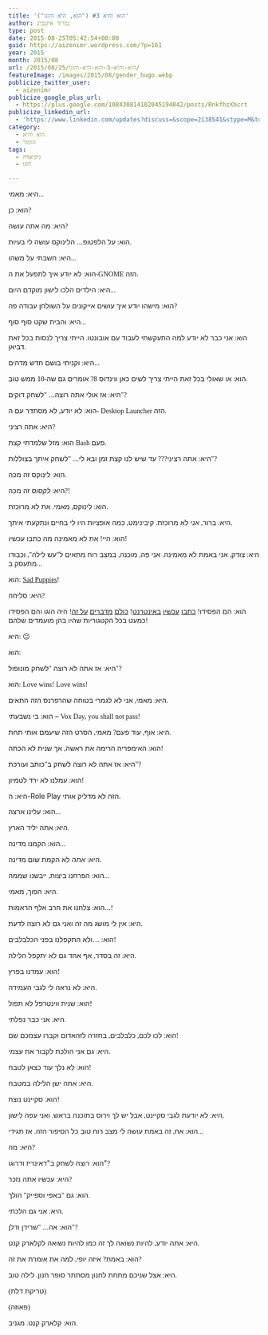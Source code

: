 ```yaml
---
title: 'הוא והיא #3 ("הוא, היא והוגו")'
author: נמרוד איזנברג
type: post
date: 2015-08-25T05:42:54+00:00
guid: https://aizenimr.wordpress.com/?p=161
year: 2015
month: 2015/08
url: /2015/08/25/הוא-והיא-3-הוא-היא-והוגו/
featureImage: /images/2015/08/gender_hugo.webp
publicize_twitter_user:
  - aizenimr
publicize_google_plus_url:
  - https://plus.google.com/108430814102045194842/posts/RnkfhzXhcrt
publicize_linkedin_url:
  - 'https://www.linkedin.com/updates?discuss=&scope=2138541&stype=M&topic=6041816829486260224&type=U&a=NTv-'
category:
  - הוא והיא
  - הומור
tags:
  - גיקיאדה
  - הוגו

---
```

<span lang="he-IL">היא</span><span style="font-family:'Liberation Serif', serif;"><span lang="en-US">: </span></span><span lang="he-IL">מאמי</span><span style="font-family:'Liberation Serif', serif;"><span lang="en-US">...</span></span>

<span lang="he-IL">הוא</span><span style="font-family:'Liberation Serif', serif;"><span lang="en-US">: </span></span><span lang="he-IL">כן</span><span style="font-family:'Liberation Serif', serif;"><span lang="en-US">?</span></span>

<span lang="he-IL">היא</span><span style="font-family:'Liberation Serif', serif;"><span lang="en-US">: </span></span><span lang="he-IL">מה אתה עושה</span><span style="font-family:'Liberation Serif', serif;"><span lang="en-US">?</span></span>

<span lang="he-IL">הוא</span><span style="font-family:'Liberation Serif', serif;"><span lang="en-US">: </span></span><span lang="he-IL">על הלפטופ… הלינוקס עושה לי בעיות</span><span style="font-family:'Liberation Serif', serif;"><span lang="en-US">.</span></span>

<span lang="he-IL">היא</span><span style="font-family:'Liberation Serif', serif;"><span lang="en-US">: </span></span><span lang="he-IL">חשבתי על משהו</span><span style="font-family:'Liberation Serif', serif;"><span lang="en-US">...</span></span>

<span lang="he-IL">הוא</span><span style="font-family:'Liberation Serif', serif;"><span lang="en-US">: </span></span><span lang="he-IL">לא יודע איך לתפעל את ה</span><span style="font-family:'Liberation Serif', serif;"><span lang="en-US">-GNOME </span></span><span lang="he-IL">הזה</span><span style="font-family:'Liberation Serif', serif;"><span lang="en-US">.</span></span>

<span lang="he-IL">היא</span><span style="font-family:'Liberation Serif', serif;"><span lang="en-US">: </span></span><span lang="he-IL">הילדים הלכו לישון מוקדם היום</span><span style="font-family:'Liberation Serif', serif;"><span lang="en-US">...</span></span>

<span lang="he-IL">הוא</span><span style="font-family:'Liberation Serif', serif;"><span lang="en-US">: </span></span><span lang="he-IL">מישהו יודע איך עושים אייקונים על השולחן עבודה פה</span><span style="font-family:'Liberation Serif', serif;"><span lang="en-US">?</span></span>

<span lang="he-IL">היא</span><span style="font-family:'Liberation Serif', serif;"><span lang="en-US">: </span></span><span lang="he-IL">והבית שקט סוף סוף</span><span style="font-family:'Liberation Serif', serif;"><span lang="en-US">...</span></span>

<span lang="he-IL">הוא</span><span style="font-family:'Liberation Serif', serif;"><span lang="en-US">: </span></span><span lang="he-IL">אני כבר לא יודע למה התעקשתי לעבוד עם אובונטו</span><span style="font-family:'Liberation Serif', serif;"><span lang="en-US">. </span></span><span lang="he-IL">הייתי צריך לנסות בכל זאת דביאן</span><span style="font-family:'Liberation Serif', serif;"><span lang="en-US">.</span></span>

<span lang="he-IL">היא</span><span style="font-family:'Liberation Serif', serif;"><span lang="en-US">: </span></span><span lang="he-IL">וקניתי בושם חדש מדהים</span><span style="font-family:'Liberation Serif', serif;"><span lang="en-US">...</span></span>

<span lang="he-IL">הוא</span><span style="font-family:'Liberation Serif', serif;"><span lang="en-US">: </span></span><span lang="he-IL">או שאולי בכל זאת הייתי צריך לשים כאן ווינדוס </span><span style="font-family:'Liberation Serif', serif;"><span lang="en-US">8? </span></span><span lang="he-IL">אומרים גם שה</span><span style="font-family:'Liberation Serif', serif;"><span lang="en-US">-10 </span></span><span lang="he-IL">ממש טוב</span><span style="font-family:'Liberation Serif', serif;"><span lang="en-US">.</span></span>

<span lang="he-IL">היא</span><span style="font-family:'Liberation Serif', serif;"><span lang="en-US">: </span></span><span lang="he-IL">אז אולי אתה רוצה… </span><span style="font-family:'Liberation Serif', serif;"><span lang="en-US">"</span></span><span lang="he-IL">לשחק דוקים</span><span style="font-family:'Liberation Serif', serif;"><span lang="en-US">"?</span></span>

<span lang="he-IL">הוא</span><span style="font-family:'Liberation Serif', serif;"><span lang="en-US">: </span></span><span lang="he-IL">לא יודע</span><span style="font-family:'Liberation Serif', serif;"><span lang="en-US">, </span></span><span lang="he-IL">לא מסתדר עם ה</span><span style="font-family:'Liberation Serif', serif;"><span lang="en-US">- Desktop Launcher </span></span><span lang="he-IL">הזה</span><span style="font-family:'Liberation Serif', serif;"><span lang="en-US">.</span></span>

<span lang="he-IL">היא</span><span style="font-family:'Liberation Serif', serif;"><span lang="en-US">: </span></span><span lang="he-IL">אתה רציני</span><span style="font-family:'Liberation Serif', serif;"><span lang="en-US">?</span></span>

<span lang="he-IL">הוא</span><span style="font-family:'Liberation Serif', serif;"><span lang="en-US">: </span></span><span lang="he-IL">מזל שלמדתי קצת </span><span style="font-family:'Liberation Serif', serif;"><span lang="en-US">Bash </span></span><span lang="he-IL">פעם</span><span style="font-family:'Liberation Serif', serif;"><span lang="en-US">.</span></span>

<span lang="he-IL">היא</span><span style="font-family:'Liberation Serif', serif;"><span lang="en-US">: </span></span><span lang="he-IL">אתה רציני</span><span style="font-family:'Liberation Serif', serif;"><span lang="en-US">??? </span></span><span lang="he-IL">עד שיש לנו קצת זמן ובא לי… </span><span style="font-family:'Liberation Serif', serif;"><span lang="en-US">"</span></span><span lang="he-IL">לשחק איתך בצוללות</span><span style="font-family:'Liberation Serif', serif;"><span lang="en-US">"?</span></span>

<span lang="he-IL">הוא</span><span style="font-family:'Liberation Serif', serif;"><span lang="en-US">: </span></span><span lang="he-IL">לינוקס זה מכה</span><span style="font-family:'Liberation Serif', serif;"><span lang="en-US">.</span></span>

<span lang="he-IL">היא</span><span style="font-family:'Liberation Serif', serif;"><span lang="en-US">: </span></span><span lang="he-IL"><i>לקסוס</i> זה מכה</span><span style="font-family:'Liberation Serif', serif;"><span lang="en-US">?!</span></span>

<span lang="he-IL">הוא</span><span style="font-family:'Liberation Serif', serif;"><span lang="en-US">: </span></span><span lang="he-IL">לינוקס</span><span style="font-family:'Liberation Serif', serif;"><span lang="en-US">, </span></span><span lang="he-IL">מאמי</span><span style="font-family:'Liberation Serif', serif;"><span lang="en-US">. </span></span><span lang="he-IL">את לא מרוכזת</span><span style="font-family:'Liberation Serif', serif;"><span lang="en-US">.</span></span>

<span lang="he-IL">היא</span><span style="font-family:'Liberation Serif', serif;"><span lang="en-US">: </span></span><span lang="he-IL">ברור</span><span style="font-family:'Liberation Serif', serif;"><span lang="en-US">, </span></span><span lang="he-IL"><i>אני</i> לא מרוכזת</span><span style="font-family:'Liberation Serif', serif;"><span lang="en-US">. </span></span><span lang="he-IL">קיבינימט</span><span style="font-family:'Liberation Serif', serif;"><span lang="en-US">, </span></span><span lang="he-IL">כמה אופציות היו לי בחיים ונתקעתי איתך</span><span style="font-family:'Liberation Serif', serif;"><span lang="en-US">.</span></span>

<span lang="he-IL">הוא</span><span style="font-family:'Liberation Serif', serif;"><span lang="en-US">: </span></span><span lang="he-IL">היי</span><span style="font-family:'Liberation Serif', serif;"><span lang="en-US">! </span></span><span lang="he-IL">את לא מאמינה מה כתבו עכשיו</span><span style="font-family:'Liberation Serif', serif;"><span lang="en-US">!</span></span>

<span lang="he-IL">היא</span><span style="font-family:'Liberation Serif', serif;"><span lang="en-US">: </span></span><span lang="he-IL">צודק</span><span style="font-family:'Liberation Serif', serif;"><span lang="en-US">, </span></span><span lang="he-IL">אני באמת לא מאמינה</span><span style="font-family:'Liberation Serif', serif;"><span lang="en-US">. </span></span><span lang="he-IL">אני פה</span><span style="font-family:'Liberation Serif', serif;"><span lang="en-US">, </span></span><span lang="he-IL">מוכנה</span><span style="font-family:'Liberation Serif', serif;"><span lang="en-US">, </span></span><span lang="he-IL">במצב רוח מתאים ל</span><span style="font-family:'Liberation Serif', serif;"><span lang="en-US">"</span></span><span lang="he-IL">עש לילה</span><span style="font-family:'Liberation Serif', serif;"><span lang="en-US">", </span></span><span lang="he-IL">וכבודו מתעסק ב</span><span style="font-family:'Liberation Serif', serif;"><span lang="en-US">...</span></span>

<span lang="he-IL">הוא</span><span style="font-family:'Liberation Serif', serif;"><span lang="en-US">: <a href="http://boingboing.net/2015/08/23/sad-puppies-rabid-puppies-los.html" target="_blank" rel="noopener noreferrer">Sad Puppies</a>!</span></span>

<span lang="he-IL">היא</span><span style="font-family:'Liberation Serif', serif;"><span lang="en-US">: </span></span><span lang="he-IL">סליחה</span><span style="font-family:'Liberation Serif', serif;"><span lang="en-US">?</span></span>

<span lang="he-IL">הוא</span><span style="font-family:'Liberation Serif', serif;"><span lang="en-US">: </span></span><span lang="he-IL">הם הפסידו</span><span style="font-family:'Liberation Serif', serif;"><span lang="en-US">! </span></span><span lang="he-IL"><a href="http://www.neiman.co.il/2015/08/10781" target="_blank" rel="noopener noreferrer">כתבו</a> <a href="http://e.walla.co.il/item/2884129" target="_blank" rel="noopener noreferrer">עכשיו</a> <a href="http://my2centssf.blogspot.co.il/2015/08/blog-post_23.html" target="_blank" rel="noopener noreferrer">באינטרנט</a></span><span lang="en-US"><span style="font-family:'Liberation Serif', serif;">! </span><a href="http://www.latimes.com/books/jacketcopy/la-et-jc-no-love-for-sad-puppies-hugo-awards-20150824-story.html" target="_blank" rel="noopener noreferrer">כולם</a> <a href="http://www.theguardian.com/books/booksblog/2015/aug/24/diversity-wins-as-the-sad-puppies-lose-at-the-hugo-awards" target="_blank" rel="noopener noreferrer">מדברים</a> <a href="http://www.wired.com/2015/08/won-science-fictions-hugo-awards-matters/" target="_blank" rel="noopener noreferrer">על זה</a></span><span style="font-family:'Liberation Serif', serif;"><span lang="en-US">! </span></span><span lang="he-IL">היה הוגו והם הפסידו כמעט בכל הקטגוריות שהיו בהן מועמדים שלהם</span><span style="font-family:'Liberation Serif', serif;"><span lang="en-US">!</span></span>

<span lang="he-IL">היא</span><span style="font-family:'Liberation Serif', serif;"><span lang="en-US">: 😐</span></span>

<span lang="he-IL">הוא</span><span style="font-family:'Liberation Serif', serif;"><span lang="en-US">: 🙂</span></span>

<span lang="he-IL">היא</span><span style="font-family:'Liberation Serif', serif;"><span lang="en-US">: </span></span><span lang="he-IL">אז אתה לא רוצה </span><span style="font-family:'Liberation Serif', serif;"><span lang="en-US">"</span></span><span lang="he-IL">לשחק מונופול</span><span style="font-family:'Liberation Serif', serif;"><span lang="en-US">"?</span></span>

<span lang="he-IL">הוא</span><span style="font-family:'Liberation Serif', serif;"><span lang="en-US">: Love wins! Love wins!</span></span>

<span lang="he-IL">היא</span><span style="font-family:'Liberation Serif', serif;"><span lang="en-US">: </span></span><span lang="he-IL">מאמי</span><span style="font-family:'Liberation Serif', serif;"><span lang="en-US">, </span></span><span lang="he-IL">אני לא לגמרי בטוחה שהרפרנס הזה התאים</span><span style="font-family:'Liberation Serif', serif;"><span lang="en-US">.</span></span>

<span lang="he-IL">הוא</span><span style="font-family:'Liberation Serif', serif;"><span lang="en-US">: </span></span><span lang="he-IL">בי נשבעתי – </span><span style="font-family:'Liberation Serif', serif;"><span lang="en-US">Vox Day, you shall not pass!</span></span>

<span lang="he-IL">היא</span><span style="font-family:'Liberation Serif', serif;"><span lang="en-US">: </span></span><span lang="he-IL">אוף</span><span style="font-family:'Liberation Serif', serif;"><span lang="en-US">, </span></span><span lang="he-IL">עוד פעם</span><span style="font-family:'Liberation Serif', serif;"><span lang="en-US">? </span></span><span lang="he-IL">מאמי</span><span style="font-family:'Liberation Serif', serif;"><span lang="en-US">, </span></span><span lang="he-IL">הסרט הזה שיעמם אותי תחת</span><span style="font-family:'Liberation Serif', serif;"><span lang="en-US">.</span></span>

<span lang="he-IL">הוא</span><span style="font-family:'Liberation Serif', serif;"><span lang="en-US">: </span></span><span lang="he-IL">האימפריה הרימה את ראשה</span><span style="font-family:'Liberation Serif', serif;"><span lang="en-US">, </span></span><span lang="he-IL">אך שנית לא הכתה</span><span style="font-family:'Liberation Serif', serif;"><span lang="en-US">!</span></span>

<span lang="he-IL">היא</span><span style="font-family:'Liberation Serif', serif;"><span lang="en-US">: </span></span><span lang="he-IL">אז אתה לא רוצה לשחק ב</span><span style="font-family:'Liberation Serif', serif;"><span lang="en-US">"</span></span><span lang="he-IL">כותב ועורכת</span><span style="font-family:'Liberation Serif', serif;"><span lang="en-US">"?</span></span>

<span lang="he-IL">הוא</span><span style="font-family:'Liberation Serif', serif;"><span lang="en-US">: </span></span><span lang="he-IL">עמלנו לא ירד לטמיון</span><span style="font-family:'Liberation Serif', serif;"><span lang="en-US">!</span></span>

היא: ה-Role Play הזה לא מדליק אותי.

<span lang="he-IL">הוא: עלינו ארצה</span><span style="font-family:'Liberation Serif', serif;"><span lang="en-US">...</span></span>

<span lang="he-IL">היא</span><span style="font-family:'Liberation Serif', serif;"><span lang="en-US">: </span></span><span lang="he-IL">אתה יליד הארץ</span><span style="font-family:'Liberation Serif', serif;"><span lang="en-US">.</span></span>

<span lang="he-IL">הוא</span><span style="font-family:'Liberation Serif', serif;"><span lang="en-US">: </span></span><span lang="he-IL">הקמנו מדינה</span><span style="font-family:'Liberation Serif', serif;"><span lang="en-US">...</span></span>

<span lang="he-IL">היא</span><span style="font-family:'Liberation Serif', serif;"><span lang="en-US">: </span></span><span lang="he-IL"><em>אתה</em> לא הקמת שום מדינה</span><span style="font-family:'Liberation Serif', serif;"><span lang="en-US">.</span></span>

<span lang="he-IL">הוא</span><span style="font-family:'Liberation Serif', serif;"><span lang="en-US">: </span></span><span lang="he-IL">הפרחנו ביצות</span><span style="font-family:'Liberation Serif', serif;"><span lang="en-US">, </span></span><span lang="he-IL">ייבשנו שממה</span><span style="font-family:'Liberation Serif', serif;"><span lang="en-US">...</span></span>

<span lang="he-IL">היא</span><span style="font-family:'Liberation Serif', serif;"><span lang="en-US">: </span></span><span lang="he-IL">הפוך</span><span style="font-family:'Liberation Serif', serif;"><span lang="en-US">, </span></span><span lang="he-IL">מאמי</span><span style="font-family:'Liberation Serif', serif;"><span lang="en-US">.</span></span>

<span lang="he-IL">הוא</span><span style="font-family:'Liberation Serif', serif;"><span lang="en-US">: </span></span><span lang="he-IL">צלחנו את חרב אלף הראמות…</span><span style="font-family:'Liberation Serif', serif;"><span lang="en-US">!</span></span>

<span lang="he-IL">היא</span><span style="font-family:'Liberation Serif', serif;"><span lang="en-US">: </span></span><span lang="he-IL">אין לי מושג מה זה ואני גם לא רוצה לדעת</span><span style="font-family:'Liberation Serif', serif;"><span lang="en-US">.</span></span>

<span lang="he-IL">הוא</span><span style="font-family:'Liberation Serif', serif;"><span lang="en-US">: …</span></span><span lang="he-IL">ולא התקפלנו בפני הכלבלבים</span><span style="font-family:'Liberation Serif', serif;"><span lang="en-US">!</span></span>

<span lang="he-IL">היא</span><span style="font-family:'Liberation Serif', serif;"><span lang="en-US">: </span></span><span lang="he-IL">זה בסדר</span><span style="font-family:'Liberation Serif', serif;"><span lang="en-US">, </span></span><span lang="he-IL">אף אחד גם לא יתקפל הלילה</span><span style="font-family:'Liberation Serif', serif;"><span lang="en-US">.</span></span>

<span lang="he-IL">הוא</span><span style="font-family:'Liberation Serif', serif;"><span lang="en-US">: </span></span><span lang="he-IL">עמדנו בפרץ</span><span style="font-family:'Liberation Serif', serif;"><span lang="en-US">!</span></span>

<span lang="he-IL">היא</span><span style="font-family:'Liberation Serif', serif;"><span lang="en-US">: </span></span><span lang="he-IL">לא נראה לי לגבי העמידה</span><span style="font-family:'Liberation Serif', serif;"><span lang="en-US">.</span></span>

<span lang="he-IL">הוא</span><span style="font-family:'Liberation Serif', serif;"><span lang="en-US">: </span></span><span lang="he-IL">שנית ווינטרפל לא תפול</span><span style="font-family:'Liberation Serif', serif;"><span lang="en-US">!</span></span>

<span lang="he-IL">היא</span><span style="font-family:'Liberation Serif', serif;"><span lang="en-US">: </span></span><span lang="he-IL">אני כבר נפלתי</span><span style="font-family:'Liberation Serif', serif;"><span lang="en-US">.</span></span>

<span lang="he-IL">הוא</span><span style="font-family:'Liberation Serif', serif;"><span lang="en-US">: </span></span><span lang="he-IL">לכו לכם</span><span style="font-family:'Liberation Serif', serif;"><span lang="en-US">, </span></span><span lang="he-IL">כלבלבים</span><span style="font-family:'Liberation Serif', serif;"><span lang="en-US">, </span></span><span lang="he-IL">בחזרה לזהאדום וקברו עצמכם שם</span><span style="font-family:'Liberation Serif', serif;"><span lang="en-US">!</span></span>

<span lang="he-IL">היא</span><span style="font-family:'Liberation Serif', serif;"><span lang="en-US">: </span></span><span lang="he-IL">גם אני הולכת לקבור את עצמי</span><span style="font-family:'Liberation Serif', serif;"><span lang="en-US">.</span></span>

<span lang="he-IL">הוא</span><span style="font-family:'Liberation Serif', serif;"><span lang="en-US">: </span></span><span lang="he-IL">לא נלך עוד כצאן לטבח</span><span style="font-family:'Liberation Serif', serif;"><span lang="en-US">!</span></span>

<span lang="he-IL">היא</span><span style="font-family:'Liberation Serif', serif;"><span lang="en-US">: </span></span><span lang="he-IL">אתה ישן הלילה במטבח</span><span style="font-family:'Liberation Serif', serif;"><span lang="en-US">.</span></span>

<span lang="he-IL">הוא</span><span style="font-family:'Liberation Serif', serif;"><span lang="en-US">: </span></span><span lang="he-IL">סקיינט נוצח</span><span style="font-family:'Liberation Serif', serif;"><span lang="en-US">!</span></span>

<span lang="he-IL">היא</span><span style="font-family:'Liberation Serif', serif;"><span lang="en-US">: </span></span><span lang="he-IL">לא יודעת לגבי סקיינט</span><span style="font-family:'Liberation Serif', serif;"><span lang="en-US">, </span></span><span lang="he-IL">אבל יש לך וירוס בתוכנה בראש</span><span style="font-family:'Liberation Serif', serif;"><span lang="en-US">. </span></span><span lang="he-IL">ואני עפה לישון</span><span style="font-family:'Liberation Serif', serif;"><span lang="en-US">.</span></span>

<span lang="he-IL">הוא</span><span style="font-family:'Liberation Serif', serif;"><span lang="en-US">: </span></span><span lang="he-IL">אח</span><span style="font-family:'Liberation Serif', serif;"><span lang="en-US">, </span></span><span lang="he-IL">זה באמת עושה לי מצב רוח טוב כל הסיפור הזה</span><span style="font-family:'Liberation Serif', serif;"><span lang="en-US">. </span></span><span lang="he-IL">אז תגידי</span><span style="font-family:'Liberation Serif', serif;"><span lang="en-US">...</span></span>

<span lang="he-IL">היא</span><span style="font-family:'Liberation Serif', serif;"><span lang="en-US">: </span></span><span lang="he-IL">מה</span><span style="font-family:'Liberation Serif', serif;"><span lang="en-US">?</span></span>

<a name=".D7.93.D7.90.D7.99.D7.A0.D7.A8.D7.99.D7.96_.D7.98.D7.90.D7.A8.D7.92.D7.90.D7.A8.D7.99.D7.99.D7.9F"></a> <span lang="he-IL">הוא</span><span style="font-family:'Liberation Serif', serif;"><span lang="en-US">: </span></span><span lang="he-IL">רוצה לשחק ב"דאינריז ודרוגו"</span><span style="font-family:'Liberation Serif', serif;"><span lang="en-US">?</span></span>

<span lang="he-IL">היא</span><span style="font-family:'Liberation Serif', serif;"><span lang="en-US">: </span></span><span lang="he-IL">עכשיו אתה נזכר</span><span style="font-family:'Liberation Serif', serif;"><span lang="en-US">?</span></span>

<span lang="he-IL">הוא</span><span style="font-family:'Liberation Serif', serif;"><span lang="en-US">: </span></span><span lang="he-IL">גם </span><span style="font-family:'Liberation Serif', serif;"><span lang="en-US">"</span></span><span lang="he-IL">באפי וספייק</span><span style="font-family:'Liberation Serif', serif;"><span lang="en-US">" </span></span><span lang="he-IL">הולך</span><span style="font-family:'Liberation Serif', serif;"><span lang="en-US">.</span></span>

<span lang="he-IL">היא</span><span style="font-family:'Liberation Serif', serif;"><span lang="en-US">: </span></span><span lang="he-IL">אני גם הלכתי</span><span style="font-family:'Liberation Serif', serif;"><span lang="en-US">.</span></span>

<span lang="he-IL">הוא</span><span style="font-family:'Liberation Serif', serif;"><span lang="en-US">: </span></span><span lang="he-IL">אה… </span><span style="font-family:'Liberation Serif', serif;"><span lang="en-US">"</span></span><span lang="he-IL">שרידן ודלן</span><span style="font-family:'Liberation Serif', serif;"><span lang="en-US">"?</span></span>

<span lang="he-IL">היא</span><span style="font-family:'Liberation Serif', serif;"><span lang="en-US">: </span></span><span lang="he-IL">אתה יודע</span><span style="font-family:'Liberation Serif', serif;"><span lang="en-US">, </span></span><span lang="he-IL">להיות נשואה לך זה כמו להיות נשואה לקלארק קנט</span><span style="font-family:'Liberation Serif', serif;"><span lang="en-US">.</span></span>

<span lang="he-IL">הוא</span><span style="font-family:'Liberation Serif', serif;"><span lang="en-US">: </span></span><span lang="he-IL">באמת</span><span style="font-family:'Liberation Serif', serif;"><span lang="en-US">? </span></span><span lang="he-IL">איזה יופי</span><span style="font-family:'Liberation Serif', serif;"><span lang="en-US">, </span></span><span lang="he-IL">למה את אומרת את זה</span><span style="font-family:'Liberation Serif', serif;"><span lang="en-US">?</span></span>

<span lang="he-IL">היא</span><span style="font-family:'Liberation Serif', serif;"><span lang="en-US">: </span></span><span lang="he-IL">אצל שניכם מתחת לחנון מסתתר סופר חנון</span><span style="font-family:'Liberation Serif', serif;"><span lang="en-US">. </span></span><span lang="he-IL">לילה טוב</span><span style="font-family:'Liberation Serif', serif;"><span lang="en-US">.</span></span>

<span style="font-family:'Liberation Serif', serif;"><span lang="en-US">(</span></span><span lang="he-IL">טריקת דלת</span><span style="font-family:'Liberation Serif', serif;"><span lang="en-US">)</span></span>

<span style="font-family:'Liberation Serif', serif;"><span lang="en-US">(</span></span><span lang="he-IL">פאוזה</span><span style="font-family:'Liberation Serif', serif;"><span lang="en-US">)</span></span>

<span lang="he-IL">הוא</span><span style="font-family:'Liberation Serif', serif;"><span lang="en-US">: </span></span><span lang="he-IL">קלארק קנט</span><span style="font-family:'Liberation Serif', serif;"><span lang="en-US">. </span></span><span lang="he-IL">מגניב</span><span style="font-family:'Liberation Serif', serif;"><span lang="en-US">.</span></span>